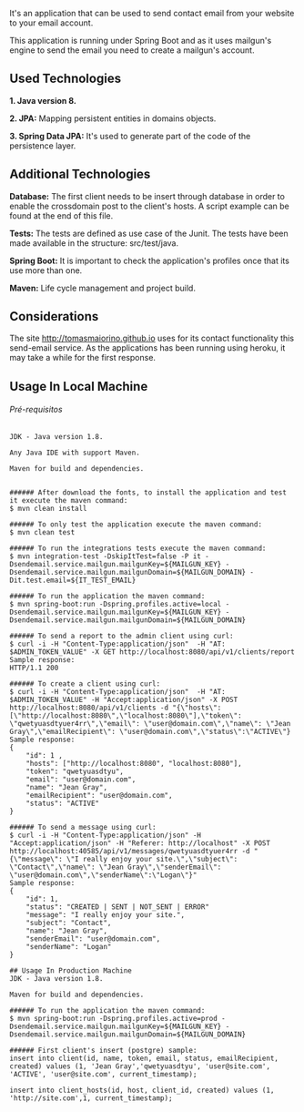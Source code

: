 It's an application that can be used to send contact email from your website to your email account.

This application is running under Spring Boot and as it uses mailgun's engine to send the email you need to create a mailgun's account.


## Used Technologies

**1. Java version 8.**

**2. JPA:** Mapping persistent entities in domains objects.

**3. Spring Data JPA:** It's used to generate part of the code of the persistence layer.

## Additional Technologies

**Database:** The first client needs to be insert through database in order to enable the crossdomain post to the client's hosts. A script example can be found at the end of this file.

**Tests:** The tests are defined as use case of the Junit. The tests have been made available in the structure: src/test/java.

**Spring Boot:** It is important to check the application's profiles once that its use more than one. 

**Maven:** Life cycle management and project build.

## Considerations

The site http://tomasmaiorino.github.io uses for its contact functionality this send-email service. As the applications has been running using heroku, it may take a while for the first response.
 
## Usage In Local Machine

###### Pré-requisitos
```
JDK - Java version 1.8.

Any Java IDE with support Maven.

Maven for build and dependencies.


###### After download the fonts, to install the application and test it execute the maven command:
$ mvn clean install

###### To only test the application execute the maven command:
$ mvn clean test

###### To run the integrations tests execute the maven command:
$ mvn integration-test -DskipItTest=false -P it -Dsendemail.service.mailgun.mailgunKey=${MAILGUN_KEY} -Dsendemail.service.mailgun.mailgunDomain=${MAILGUN_DOMAIN} -Dit.test.email=${IT_TEST_EMAIL}

###### To run the application the maven command:
$ mvn spring-boot:run -Dspring.profiles.active=local -Dsendemail.service.mailgun.mailgunKey=${MAILGUN_KEY} -Dsendemail.service.mailgun.mailgunDomain=${MAILGUN_DOMAIN} 

###### To send a report to the admin client using curl:
$ curl -i -H "Content-Type:application/json"  -H "AT: $ADMIN_TOKEN_VALUE" -X GET http://localhost:8080/api/v1/clients/report
Sample response:
HTTP/1.1 200 

###### To create a client using curl:
$ curl -i -H "Content-Type:application/json"  -H "AT: $ADMIN_TOKEN_VALUE" -H "Accept:application/json" -X POST http://localhost:8080/api/v1/clients -d "{\"hosts\": [\"http://localhost:8080\",\"localhost:8080\"],\"token\": \"qwetyuasdtyuer4rr\",\"email\": \"user@domain.com\",\"name\": \"Jean Gray\",\"emailRecipient\": \"user@domain.com\",\"status\":\"ACTIVE\"}
Sample response:
{
    "id": 1 ,
    "hosts": ["http://localhost:8080", "localhost:8080"],
    "token": "qwetyuasdtyu",
    "email": "user@domain.com",
    "name": "Jean Gray",
    "emailRecipient": "user@domain.com",
    "status": "ACTIVE"
}

###### To send a message using curl:
$ curl -i -H "Content-Type:application/json" -H "Accept:application/json" -H "Referer: http://localhost" -X POST http://localhost:40585/api/v1/messages/qwetyuasdtyuer4rr -d "{\"message\": \"I really enjoy your site.\",\"subject\": \"Contact\",\"name\": \"Jean Gray\",\"senderEmail\": \"user@domain.com\",\"senderName\":\"Logan\"}"
Sample response:
{
    "id": 1,
    "status": "CREATED | SENT | NOT_SENT | ERROR"
    "message": "I really enjoy your site.",
    "subject": "Contact",
    "name": "Jean Gray",
    "senderEmail": "user@domain.com",
    "senderName": "Logan"
}

## Usage In Production Machine
JDK - Java version 1.8.

Maven for build and dependencies.

###### To run the application the maven command:
$ mvn spring-boot:run -Dspring.profiles.active=prod -Dsendemail.service.mailgun.mailgunKey=${MAILGUN_KEY} -Dsendemail.service.mailgun.mailgunDomain=${MAILGUN_DOMAIN}

###### First client's insert (postgre) sample:
insert into client(id, name, token, email, status, emailRecipient, created) values (1, 'Jean Gray','qwetyuasdtyu', 'user@site.com', 'ACTIVE', 'user@site.com', current_timestamp);

insert into client_hosts(id, host, client_id, created) values (1, 'http://site.com',1, current_timestamp);
